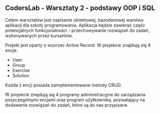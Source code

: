 <h2>CodersLab - Warsztaty 2 - podstawy OOP i SQL</h2>

Celem warsztatów jest napisanie obiektowej, bazodanowej warstwy aplikacji dla szkoły programowania.
Aplikacja będzie zawierać część potencjalnych funkcjonalności – przechowywanie rozwiązań do zadań, wykonywanych przez kursantów.

Projekt jest oparty o wzorzec Active Record.
W projekcie znajdują się 4 encje:
- User
- Group
- Exercise
- Solution

Każda z encji posiada zaimplementowane metody CRUD.

W projekcie znajdują się 4 programy administracyjne do zarządzania poszczególnymi encjami oraz program użytkownika, pozwalający na dodawanie rozwiązań do zadań, które są do nas przypisane.
